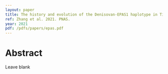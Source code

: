 ```yaml
---
layout: paper
title: The history and evolution of the Denisovan-EPAS1 haplotype in Tibetans
ref: Zhang et al. 2021. PNAS.
year: 2021
pdf: /pdfs/papers/epas.pdf
---
```


# Abstract

Leave blank